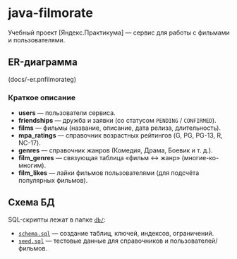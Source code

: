 # java-filmorate

Учебный проект [Яндекс.Практикума] — сервис для работы с фильмами и пользователями.  
## ER-диаграмма
(docs/-er.pnfilmorateg)
### Краткое описание
- **users** — пользователи сервиса.  
- **friendships** — дружба и заявки (со статусом `PENDING` / `CONFIRMED`).  
- **films** — фильмы (название, описание, дата релиза, длительность).  
- **mpa_ratings** — справочник возрастных рейтингов (G, PG, PG-13, R, NC-17).  
- **genres** — справочник жанров (Комедия, Драма, Боевик и т. д.).  
- **film_genres** — связующая таблица «фильм ↔ жанр» (многие-ко-многим).  
- **film_likes** — лайки фильмов пользователями (для подсчёта популярных фильмов).  
## Схема БД
SQL-скрипты лежат в папке [`db/`](db/):
- [`schema.sql`](db/schema.sql) — создание таблиц, ключей, индексов, ограничений.  
- [`seed.sql`](db/seed.sql) — тестовые данные для справочников и пользователей/фильмов.  

